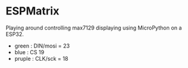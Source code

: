 # ESPMatrix

Playing around controlling max7129 displaying using MicroPython on a ESP32. 


* green  : DIN/mosi = 23
* blue   : CS 19 
* pruple : CLK/sck = 18